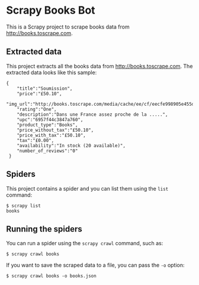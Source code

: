# Scrapy Books Bot
This is a Scrapy project to scrape books data from http://books.toscrape.com.

## Extracted data

This project extracts all the books data from http://books.toscrape.com.
The extracted data looks like this sample:

    {  
        "title":"Soumission",
        "price":"£50.10",
        "img_url":"http://books.toscrape.com/media/cache/ee/cf/eecfe998905e455df12064dba399c075.jpg",
        "rating":"One",
        "description":"Dans une France assez proche de la .....",
        "upc":"6957f44c3847a760",
        "product_type":"Books",
        "price_without_tax":"£50.10",
        "price_with_tax":"£50.10",
        "tax":"£0.00",
        "availability":"In stock (20 available)",
        "number_of_reviews":"0"
     }


## Spiders

This project contains a spider and you can list them using the `list`
command:

    $ scrapy list
    books

## Running the spiders

You can run a spider using the `scrapy crawl` command, such as:

    $ scrapy crawl books

If you want to save the scraped data to a file, you can pass the `-o` option:
    
    $ scrapy crawl books -o books.json
